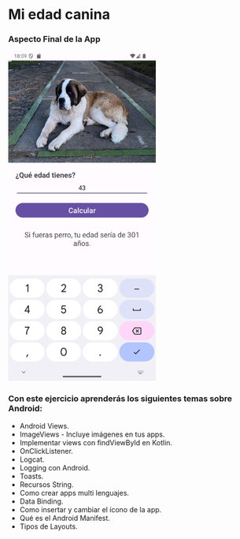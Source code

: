 # Mi edad canina

### Aspecto Final de la App

<img src="../../img/01canino.png" alt="App Edad Canina" width="300" />

### Con este ejercicio aprenderás los siguientes temas sobre Android:
- Android Views.
- ImageViews - Incluye imágenes en tus apps.
- Implementar views con findViewById en Kotlin.
- OnClickListener.
- Logcat.
- Logging con Android.
- Toasts.
- Recursos String.
- Como crear apps multi lenguajes.
- Data Binding.
- Como insertar y cambiar el ícono de la app.
- Qué es el Android Manifest.
- Tipos de Layouts.
